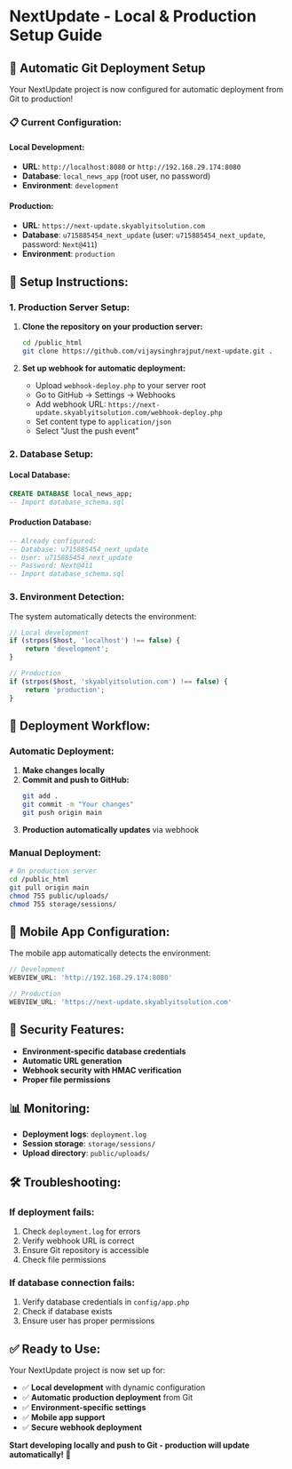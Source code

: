 # NextUpdate - Local & Production Setup Guide

## 🚀 **Automatic Git Deployment Setup**

Your NextUpdate project is now configured for automatic deployment from Git to production!

### 📋 **Current Configuration:**

#### **Local Development:**
- **URL**: `http://localhost:8080` or `http://192.168.29.174:8080`
- **Database**: `local_news_app` (root user, no password)
- **Environment**: `development`

#### **Production:**
- **URL**: `https://next-update.skyablyitsolution.com`
- **Database**: `u715885454_next_update` (user: `u715885454_next_update`, password: `Next@411`)
- **Environment**: `production`

## 🔧 **Setup Instructions:**

### **1. Production Server Setup:**

1. **Clone the repository on your production server:**
   ```bash
   cd /public_html
   git clone https://github.com/vijaysinghrajput/next-update.git .
   ```

2. **Set up webhook for automatic deployment:**
   - Upload `webhook-deploy.php` to your server root
   - Go to GitHub → Settings → Webhooks
   - Add webhook URL: `https://next-update.skyablyitsolution.com/webhook-deploy.php`
   - Set content type to `application/json`
   - Select "Just the push event"

### **2. Database Setup:**

#### **Local Database:**
```sql
CREATE DATABASE local_news_app;
-- Import database_schema.sql
```

#### **Production Database:**
```sql
-- Already configured:
-- Database: u715885454_next_update
-- User: u715885454_next_update  
-- Password: Next@411
-- Import database_schema.sql
```

### **3. Environment Detection:**

The system automatically detects the environment:

```php
// Local development
if (strpos($host, 'localhost') !== false) {
    return 'development';
}

// Production
if (strpos($host, 'skyablyitsolution.com') !== false) {
    return 'production';
}
```

## 🚀 **Deployment Workflow:**

### **Automatic Deployment:**
1. **Make changes locally**
2. **Commit and push to GitHub:**
   ```bash
   git add .
   git commit -m "Your changes"
   git push origin main
   ```
3. **Production automatically updates** via webhook

### **Manual Deployment:**
```bash
# On production server
cd /public_html
git pull origin main
chmod 755 public/uploads/
chmod 755 storage/sessions/
```

## 📱 **Mobile App Configuration:**

The mobile app automatically detects the environment:

```javascript
// Development
WEBVIEW_URL: 'http://192.168.29.174:8080'

// Production  
WEBVIEW_URL: 'https://next-update.skyablyitsolution.com'
```

## 🔐 **Security Features:**

- **Environment-specific database credentials**
- **Automatic URL generation**
- **Webhook security with HMAC verification**
- **Proper file permissions**

## 📊 **Monitoring:**

- **Deployment logs**: `deployment.log`
- **Session storage**: `storage/sessions/`
- **Upload directory**: `public/uploads/`

## 🛠️ **Troubleshooting:**

### **If deployment fails:**
1. Check `deployment.log` for errors
2. Verify webhook URL is correct
3. Ensure Git repository is accessible
4. Check file permissions

### **If database connection fails:**
1. Verify database credentials in `config/app.php`
2. Check if database exists
3. Ensure user has proper permissions

## ✅ **Ready to Use:**

Your NextUpdate project is now set up for:
- ✅ **Local development** with dynamic configuration
- ✅ **Automatic production deployment** from Git
- ✅ **Environment-specific settings**
- ✅ **Mobile app support**
- ✅ **Secure webhook deployment**

**Start developing locally and push to Git - production will update automatically!** 🎉
